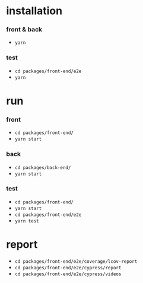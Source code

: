 # installation

### front & back

- `yarn`

### test

- `cd packages/front-end/e2e`
- `yarn`

# run

### front

- `cd packages/front-end/`
- `yarn start`

### back

- `cd packages/back-end/`
- `yarn start`

### test

- `cd packages/front-end/`
- `yarn start`
- `cd packages/front-end/e2e`
- `yarn test`

# report

- `cd packages/front-end/e2e/coverage/lcov-report`
- `cd packages/front-end/e2e/cypress/report`
- `cd packages/front-end/e2e/cypress/videos`
